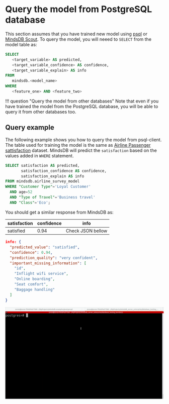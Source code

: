 # Query the model from PostgreSQL database

This section assumes that you have trained new model using [psql](/docs/model/postgresql/) or [MindsDB Scout](/docs/model/train/). To query the model, you will neeed to `SELECT` from the model table as:

```sql
SELECT
   <target_variable> AS predicted,
   <target_variable_confidence> AS confidence,
   <target_variable_explain> AS info 
FROM
   mindsdb.<model_name>
WHERE 
   <feature_one> AND <feature_two>
```

!!! question "Query the model from other databases"
    Note that even if you have trained the model from the PostgreSQL database, you will be able to query it from other databases too.

## Query example

The following example shows you how to query the model from psql-client. The table used for training the model is the same as [Airline Passenger sattisfaction](https://www.kaggle.com/teejmahal20/airline-passenger-satisfaction) dataset. MindsDB will predict the `satisfaction`  based on the values added in `WHERE` statement.

```sql
SELECT satisfaction AS predicted,
       satisfaction_confidence AS confidence,
       satisfaction_explain AS info
FROM mindsdb.airline_survey_model
WHERE "Customer Type"='Loyal Customer'
  AND age=52
  AND "Type of Travel"='Business travel'
  AND "Class"='Eco';
```
You should get a similar response from MindsDB as:

| satisfaction  | confidence | info   |
|----------------|------------|------|
| satisfied | 0.94 | Check JSON bellow  |

```json
info: {
  "predicted_value": "satisfied",
  "confidence": 0.94,
  "prediction_quality": "very confident",
  "important_missing_information": [
    "id",
    "Inflight wifi service",
    "Online boarding",
    "Seat comfort",
    "Baggage handling"
  ]
}
```

![Model predictions](/assets/predictors/postgresql-query.gif)
